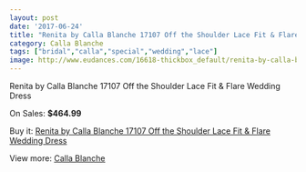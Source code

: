 ```yaml
---
layout: post
date: '2017-06-24'
title: "Renita by Calla Blanche 17107 Off the Shoulder Lace Fit & Flare Wedding Dress"
category: Calla Blanche
tags: ["bridal","calla","special","wedding","lace"]
image: http://www.eudances.com/16618-thickbox_default/renita-by-calla-blanche-17107-off-the-shoulder-lace-fit-flare-wedding-dress.jpg
---
```

Renita by Calla Blanche 17107 Off the Shoulder Lace Fit & Flare Wedding Dress

On Sales: **$464.99**
<a href="https://www.eudances.com/en/calla-blanche/4885-renita-by-calla-blanche-17107-off-the-shoulder-lace-fit-flare-wedding-dress.html"><amp-img layout="responsive" width="600" height="600" src="//www.eudances.com/16618-thickbox_default/renita-by-calla-blanche-17107-off-the-shoulder-lace-fit-flare-wedding-dress.jpg" alt="Renita by Calla Blanche 17107 Off the Shoulder Lace Fit & Flare Wedding Dress 0" /></a>
<a href="https://www.eudances.com/en/calla-blanche/4885-renita-by-calla-blanche-17107-off-the-shoulder-lace-fit-flare-wedding-dress.html"><amp-img layout="responsive" width="600" height="600" src="//www.eudances.com/16620-thickbox_default/renita-by-calla-blanche-17107-off-the-shoulder-lace-fit-flare-wedding-dress.jpg" alt="Renita by Calla Blanche 17107 Off the Shoulder Lace Fit & Flare Wedding Dress 1" /></a>
<a href="https://www.eudances.com/en/calla-blanche/4885-renita-by-calla-blanche-17107-off-the-shoulder-lace-fit-flare-wedding-dress.html"><amp-img layout="responsive" width="600" height="600" src="//www.eudances.com/16619-thickbox_default/renita-by-calla-blanche-17107-off-the-shoulder-lace-fit-flare-wedding-dress.jpg" alt="Renita by Calla Blanche 17107 Off the Shoulder Lace Fit & Flare Wedding Dress 2" /></a>

Buy it: [Renita by Calla Blanche 17107 Off the Shoulder Lace Fit & Flare Wedding Dress](https://www.eudances.com/en/calla-blanche/4885-renita-by-calla-blanche-17107-off-the-shoulder-lace-fit-flare-wedding-dress.html "Renita by Calla Blanche 17107 Off the Shoulder Lace Fit & Flare Wedding Dress")

View more: [Calla Blanche](https://www.eudances.com/en/91-calla-blanche "Calla Blanche")